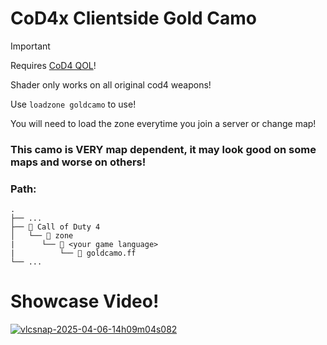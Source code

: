 # CoD4x Clientside Gold Camo
> [!IMPORTANT]
> Requires [CoD4 QOL](https://github.com/Rex109/CoD4QOL)!
>
> Shader only works on all original cod4 weapons!
> 
> Use `loadzone goldcamo` to use!
> 
> You will need to load the zone everytime you join a server or change map!

### This camo is VERY map dependent, it may look good on some maps and worse on others!

### **Path:**
```
.
├── ...
├── 📁 Call of Duty 4
│   └── 📁 zone
|      └── 📁 <your game language>
|          └── 📜 goldcamo.ff
└── ...
```
# Showcase Video!
[![vlcsnap-2025-04-06-14h09m04s082](https://github.com/user-attachments/assets/cf2bacec-c2a5-4a9e-b62f-82fda3f727ac)](https://www.youtube.com/watch?v=KJlLSUw8eos)
